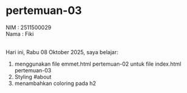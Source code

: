 # pertemuan-03

NIM : 2511500029<br>
Nama : Fiki <br><br>

Hari ini, Rabu 08 Oktober 2025, saya belajar:
<ol>
    <li>menggunakan file emmet.html pertemuan-02 untuk file index.html pertemuan-03</li>
    <li>Styling #about</li>
    <li>menambahkan coloring pada h2</li>
</ol>    